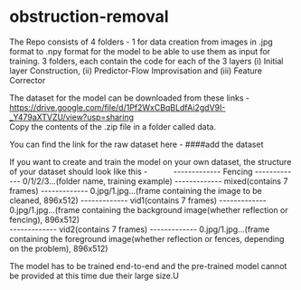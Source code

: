 # obstruction-removal

The Repo consists of 4 folders - 
  1 for data creation from images in .jpg format to .npy format for the model to be able to use them as input for training.
  3 folders, each contain the code for each of the 3 layers (i) Initial layer Construction, (ii) Predictor-Flow Improvisation and (iii) Feature Corrector

The dataset for the model can be downloaded from these links - https://drive.google.com/file/d/1Pf2WxCBqBLdfAi2gdV9I-_Y479aXTVZU/view?usp=sharing   
Copy the contents of the .zip file in a folder called data.

You can find the link for the raw dataset here - ####add the dataset

If you want to create and train the model on your own dataset, the structure of your dataset should look like this - 
&emsp;&emsp;&emsp;------------- Fencing
      ------------- 0/1/2/3...(folder name, training example)
          ------------- mixed(contains 7 frames)
              ------------- 0.jpg/1.jpg...(frame containing the image to be cleaned, 896x512)
          ------------- vid1(contains 7 frames)
              ------------- 0.jpg/1.jpg...(frame containing the background image(whether reflection or fencing), 896x512)         
          ------------- vid2(contains 7 frames)
              ------------- 0.jpg/1.jpg...(frame containing the foreground image(whether reflection or fences, depending on the problem), 896x512)

The model has to be trained end-to-end and the pre-trained model cannot be provided at this time due their large size.U
